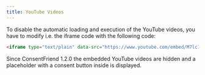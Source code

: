 ```yaml
---
title: YouTube Videos 
---
```


To disable the automatic loading and execution of the YouTube videos, you have
to modify i.e. the iframe code with the following code:

```html
<iframe type="text/plain" data-src="https://www.youtube.com/embed/M7lc1UVf-VE" data-name="youtube" ...>
```

Since ConsentFriend 1.2.0 the embedded YouTube videos are hidden and a
placeholder with a consent button inside is displayed.
